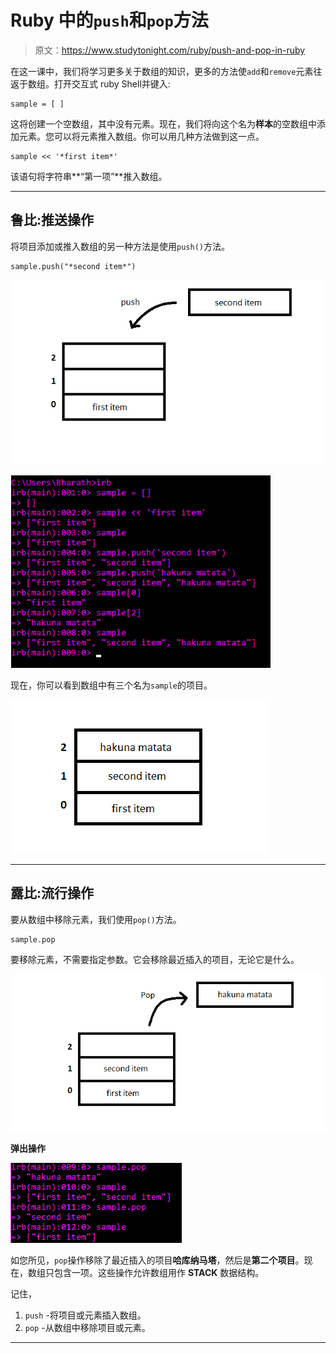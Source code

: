 # Ruby 中的`push`和`pop`方法

> 原文：<https://www.studytonight.com/ruby/push-and-pop-in-ruby>

在这一课中，我们将学习更多关于数组的知识，更多的方法使`add`和`remove`元素往返于数组。打开交互式 ruby Shell并键入:

```
sample = [ ]
```

这将创建一个空数组，其中没有元素。现在，我们将向这个名为**样本**的空数组中添加元素。您可以将元素推入数组。你可以用几种方法做到这一点。

```
sample << '*first item*'
```

该语句将字符串**“第一项”**推入数组。

* * *

## 鲁比:推送操作

将项目添加或推入数组的另一种方法是使用`push()`方法。

```
sample.push("*second item*")
```

![Push function in Ruby](img/66bf081fe975cb00a39148da67aa2e31.png)

![Push function in Ruby](img/7cb00d136a58e02314871aa21f02f424.png)

现在，你可以看到数组中有三个名为`sample`的项目。

![Push example in Ruby](img/2f5a7ae1eebe4aa5de918ec8f2c8862f.png)

* * *

## 露比:流行操作

要从数组中移除元素，我们使用`pop()`方法。

```
sample.pop
```

要移除元素，不需要指定参数。它会移除最近插入的项目，无论它是什么。

![Pop function in Ruby](img/3232df074c043a7e50d2369429f0ae2d.png)

**弹出操作**

![Pop function in Ruby](img/f66d3114e1228b030e7755b2c9d9ab4c.png)

如您所见，`pop`操作移除了最近插入的项目**哈库纳马塔**，然后是**第二个项目**。现在，数组只包含一项。这些操作允许数组用作 **STACK** 数据结构。

记住，

1.  `push` -将项目或元素插入数组。
2.  `pop` -从数组中移除项目或元素。

* * *